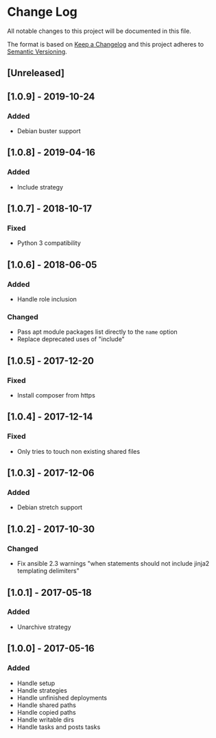 # Change Log
All notable changes to this project will be documented in this file.

The format is based on [Keep a Changelog](http://keepachangelog.com/)
and this project adheres to [Semantic Versioning](http://semver.org/).

## [Unreleased]

## [1.0.9] - 2019-10-24
### Added
- Debian buster support

## [1.0.8] - 2019-04-16
### Added
- Include strategy

## [1.0.7] - 2018-10-17
### Fixed
- Python 3 compatibility

## [1.0.6] - 2018-06-05
### Added
- Handle role inclusion

### Changed
- Pass apt module packages list directly to the `name` option
- Replace deprecated uses of "include"

## [1.0.5] - 2017-12-20
### Fixed
- Install composer from https

## [1.0.4] - 2017-12-14
### Fixed
- Only tries to touch non existing shared files

## [1.0.3] - 2017-12-06
### Added
- Debian stretch support

## [1.0.2] - 2017-10-30
### Changed
- Fix ansible 2.3 warnings "when statements should not include jinja2 templating delimiters"

## [1.0.1] - 2017-05-18
### Added
- Unarchive strategy

## [1.0.0] - 2017-05-16
### Added
- Handle setup
- Handle strategies
- Handle unfinished deployments
- Handle shared paths
- Handle copied paths
- Handle writable dirs
- Handle tasks and posts tasks
